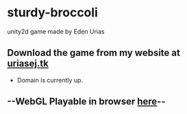 # sturdy-broccoli
unity2d game made by Eden Urias

## Download the game from my website at [uriasej.tk](https://uriasej.github.io)
* Domain is currently up.

## --WebGL Playable in browser [here](https://developer.cloud.unity3d.com/share/share.html?shareId=byivMLjagu)--
